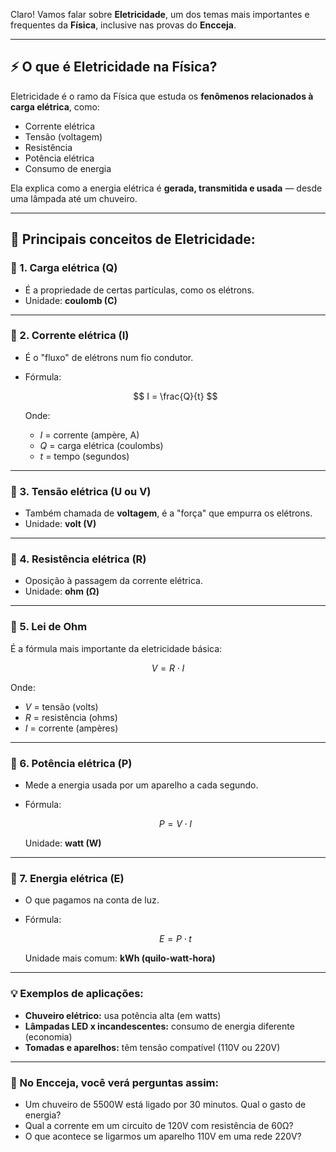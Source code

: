 Claro! Vamos falar sobre **Eletricidade**, um dos temas mais importantes e frequentes da **Física**, inclusive nas provas do **Encceja**.

---

## ⚡️ O que é **Eletricidade** na Física?

Eletricidade é o ramo da Física que estuda os **fenômenos relacionados à carga elétrica**, como:

* Corrente elétrica
* Tensão (voltagem)
* Resistência
* Potência elétrica
* Consumo de energia

Ela explica como a energia elétrica é **gerada, transmitida e usada** — desde uma lâmpada até um chuveiro.

---

## 🔌 Principais conceitos de Eletricidade:

### 🔹 1. **Carga elétrica (Q)**

* É a propriedade de certas partículas, como os elétrons.
* Unidade: **coulomb (C)**

---

### 🔹 2. **Corrente elétrica (I)**

* É o "fluxo" de elétrons num fio condutor.
* Fórmula:

  $$
  I = \frac{Q}{t}
  $$

  Onde:

  * $I$ = corrente (ampère, A)
  * $Q$ = carga elétrica (coulombs)
  * $t$ = tempo (segundos)

---

### 🔹 3. **Tensão elétrica (U ou V)**

* Também chamada de **voltagem**, é a "força" que empurra os elétrons.
* Unidade: **volt (V)**

---

### 🔹 4. **Resistência elétrica (R)**

* Oposição à passagem da corrente elétrica.
* Unidade: **ohm (Ω)**

---

### 🔹 5. **Lei de Ohm**

É a fórmula mais importante da eletricidade básica:

$$
V = R \cdot I
$$

Onde:

* $V$ = tensão (volts)
* $R$ = resistência (ohms)
* $I$ = corrente (ampères)

---

### 🔹 6. **Potência elétrica (P)**

* Mede a energia usada por um aparelho a cada segundo.
* Fórmula:

  $$
  P = V \cdot I
  $$

  Unidade: **watt (W)**

---

### 🔹 7. **Energia elétrica (E)**

* O que pagamos na conta de luz.
* Fórmula:

  $$
  E = P \cdot t
  $$

  Unidade mais comum: **kWh (quilo-watt-hora)**

---

### 💡 Exemplos de aplicações:

* **Chuveiro elétrico:** usa potência alta (em watts)
* **Lâmpadas LED x incandescentes:** consumo de energia diferente (economia)
* **Tomadas e aparelhos:** têm tensão compatível (110V ou 220V)

---

### 📌 No Encceja, você verá perguntas assim:

* Um chuveiro de 5500W está ligado por 30 minutos. Qual o gasto de energia?
* Qual a corrente em um circuito de 120V com resistência de 60Ω?
* O que acontece se ligarmos um aparelho 110V em uma rede 220V?
